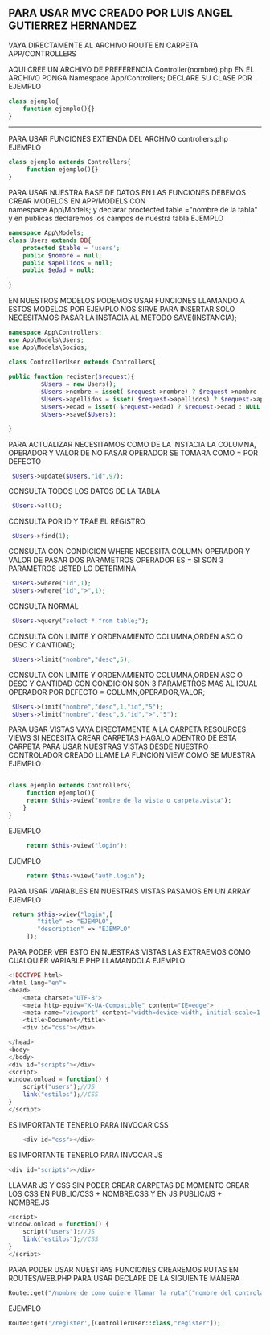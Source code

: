 
## PARA USAR MVC CREADO POR LUIS ANGEL GUTIERREZ HERNANDEZ
VAYA DIRECTAMENTE AL ARCHIVO ROUTE EN CARPETA APP/CONTROLLERS

AQUI CREE UN ARCHIVO DE PREFERENCIA Controller(nombre).php
EN EL ARCHIVO PONGA 
Namespace App/Controllers;
DECLARE SU CLASE POR EJEMPLO 
```PHP
class ejemplo{
    function ejemplo(){}
}
```
------------------------------------------------------
PARA USAR FUNCIONES EXTIENDA DEL ARCHIVO controllers.php
EJEMPLO
```PHP
class ejemplo extends Controllers{
     function ejemplo(){}
}
```
PARA USAR NUESTRA BASE DE DATOS EN LAS FUNCIONES DEBEMOS CREAR MODELOS EN APP/MODELS CON  
namespace App\Models; y declarar proctected table ="nombre de la tabla" y en publicas declaremos los campos de nuestra tabla 
EJEMPLO
```PHP
namespace App\Models;
class Users extends DB{
    protected $table = 'users';
    public $nombre = null;
    public $apellidos = null;
    public $edad = null;
    
}
```
EN NUESTROS MODELOS PODEMOS USAR FUNCIONES LLAMANDO A ESTOS MODELOS POR EJEMPLO 
NOS SIRVE PARA INSERTAR SOLO NECESITAMOS PASAR LA INSTACIA AL METODO SAVE(INSTANCIA);
```PHP
namespace App\Controllers;
use App\Models\Users;
use App\Models\Socios;

class ControllerUser extends Controllers{
  
public function register($request){
         $Users = new Users();
         $Users->nombre = isset( $request->nombre) ? $request->nombre : NULL ;
         $Users->apellidos = isset( $request->apellidos) ? $request->apellidos : NULL ;
         $Users->edad = isset( $request->edad) ? $request->edad : NULL ;       
         $Users->save($Users);

}
```
PARA ACTUALIZAR NECESITAMOS COMO DE LA INSTACIA LA COLUMNA, OPERADOR Y VALOR DE NO PASAR OPERADOR SE TOMARA COMO = POR DEFECTO
```PHP
 $Users->update($Users,"id",97);    
```
CONSULTA TODOS LOS DATOS DE LA TABLA 
```PHP
 $Users->all();
```
CONSULTA POR ID Y TRAE EL REGISTRO
```PHP
 $Users->find(1);
```
CONSULTA CON CONDICION WHERE NECESITA COLUMN OPERADOR Y VALOR DE PASAR DOS PARAMETROS OPERADOR ES = SI SON 3 PARAMETROS USTED LO DETERMINA
```PHP
 $Users->where("id",1);
 $Users->where("id",">",1);
```
CONSULTA NORMAL
```PHP
 $Users->query("select * from table;");
```
CONSULTA CON LIMITE Y ORDENAMIENTO COLUMNA,ORDEN ASC O DESC Y CANTIDAD;
```PHP
 $Users->limit("nombre","desc",5);
```
CONSULTA CON LIMITE Y ORDENAMIENTO COLUMNA,ORDEN ASC O DESC Y CANTIDAD CON CONDICION SON 3 PARAMETROS MAS AL IGUAL OPERADOR POR DEFECTO =  COLUMN,OPERADOR,VALOR;
```PHP
 $Users->limit("nombre","desc",1,"id","5");
 $Users->limit("nombre","desc",5,"id",">","5");
```
PARA USAR VISTAS VAYA DIRECTAMENTE A LA CARPETA RESOURCES VIEWS SI NECESITA CREAR CARPETAS HAGALO ADENTRO DE ESTA CARPETA
PARA USAR NUESTRAS VISTAS DESDE NUESTRO CONTROLADOR CREADO LLAME LA FUNCION VIEW COMO SE MUESTRA
EJEMPLO
```PHP

class ejemplo extends Controllers{
     function ejemplo(){
     return $this->view("nombre de la vista o carpeta.vista");
    }
}
```
EJEMPLO 
```PHP
     return $this->view("login");
```
EJEMPLO
```PHP
     return $this->view("auth.login");
```
PARA USAR VARIABLES EN NUESTRAS VISTAS PASAMOS EN UN ARRAY EJEMPLO
```PHP
 return $this->view("login",[
        "title" => "EJEMPLO",
        "description" => "EJEMPLO"
     ]);
```
PARA PODER VER ESTO EN NUESTRAS VISTAS LAS EXTRAEMOS COMO CUALQUIER VARIABLE PHP LLAMANDOLA 
EJEMPLO
```PHP
<!DOCTYPE html>
<html lang="en">
<head>
    <meta charset="UTF-8">
    <meta http-equiv="X-UA-Compatible" content="IE=edge">
    <meta name="viewport" content="width=device-width, initial-scale=1.0">
    <title>Document</title>
    <div id="css"></div>

</head>
<body>
</body>
<div id="scripts"></div>
<script>
window.onload = function() {
    script("users");//JS
    link("estilos");//CSS
}    
</script>
```
ES IMPORTANTE TENERLO PARA INVOCAR CSS
```PHP
    <div id="css"></div>
```
ES IMPORTANTE TENERLO PARA INVOCAR JS
```PHP
<div id="scripts"></div>
```
LLAMAR JS Y CSS SIN PODER CREAR CARPETAS DE MOMENTO CREAR LOS CSS EN PUBLIC/CSS + NOMBRE.CSS Y EN JS PUBLIC/JS + NOMBRE.JS
```PHP
<script>
window.onload = function() {
    script("users");//JS
    link("estilos");//CSS
}    
</script>
```
PARA PODER USAR NUESTRAS FUNCIONES CREAREMOS RUTAS EN ROUTES/WEB.PHP
PARA USAR DECLARE DE LA SIGUIENTE MANERA 
```PHP
Route::get("/nombre de como quiere llamar la ruta"["nombre del controlador::class,"funcion a llamar"]);
```
EJEMPLO
```PHP
Route::get('/register',[ControllerUser::class,"register"]);
```

